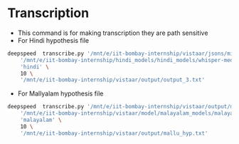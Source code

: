 # Transcription 
* This command is for making transcription they are path sensitive
* For Hindi hypothesis file
```bash
deepspeed  transcribe.py '/mnt/e/iit-bombay-internship/vistaar/jsons/mini.json' \
    '/mnt/e/iit-bombay-internship/hindi_models/hindi_models/whisper-medium-hi_alldata_multigpu/' \
    'hindi' \
    10 \
    '/mnt/e/iit-bombay-internship/vistaar/output/output_3.txt'
```

* For Mallyalam hypothesis file
```bash
deepspeed  transcribe.py '/mnt/e/iit-bombay-internship/vistaar/output/mallu_manifest.json' \
    '/mnt/e/iit-bombay-internship/vistaar/model/malayalam_models/malayalam_models/whisper-medium-ml_alldata_multigpu/'   \
    'malayalam' \
    10 \
    '/mnt/e/iit-bombay-internship/vistaar/output/mallu_hyp.txt'
```

